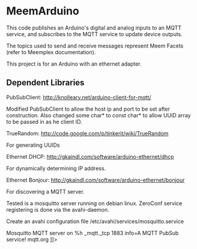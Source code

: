 MeemArduino
===========

This code publishes an Arduino's digital and analog inputs to an MQTT service, and subscribes to the MQTT service 
to update device outputs.

The topics used to send and receive messages represent Meem Facets (refer to Meemplex documentation).

This project is for an Arduino with an ethernet adapter.

Dependent Libraries
-------------------

PubSubClient: http://knolleary.net/arduino-client-for-mqtt/

Modified PubSubClient to allow the host ip and port to be set after construction.  Also changed some 
char* to const char* to allow UUID array to be passed in as he client ID.

TrueRandom: http://code.google.com/p/tinkerit/wiki/TrueRandom

For generating UUIDs

Ethernet DHCP: http://gkaindl.com/software/arduino-ethernet/dhcp

For dynamically determining IP address.

Ethernet Bonjour: http://gkaindl.com/software/arduino-ethernet/bonjour

For discovering a MQTT server.

Tested is a mosquitto server running on debian linux.  ZeroConf service registering is done via the avahi-daemon.

Create an avahi configuration file /etc/avahi/services/mosquitto.service

<MTMarkdownOptions output='raw'>
<![CDATA[
<!DOCTYPE service-group SYSTEM "avahi-service.dtd">
<service-group>
 <name replace-wildcards="yes">Mosquitto MQTT server on %h</name>
  <service>
   <type>_mqtt._tcp</type>
   <port>1883</port>
   <txt-record>info=A MQTT PubSub service! mqtt.org</txt-record>
  </service>
</service-group>
]]>
</MTMarkdownOptions>

